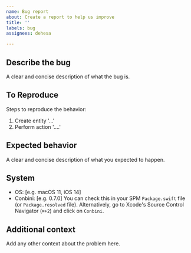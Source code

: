 ```yaml
---
name: Bug report
about: Create a report to help us improve
title: ''
labels: bug
assignees: dehesa

---
```


## Describe the bug
A clear and concise description of what the bug is.

## To Reproduce
Steps to reproduce the behavior:
1. Create entity '...'
2. Perform action '....'

## Expected behavior
A clear and concise description of what you expected to happen.

## System
 - OS: [e.g. macOS 11, iOS 14]
 - Conbini: [e.g. 0.7.0]
   You can check this in your SPM `Package.swift` file (or `Package.resolved` file). Alternatively, go to Xcode's Source Control Navigator (`⌘+2`) and click on `Conbini`.

## Additional context
Add any other context about the problem here.
